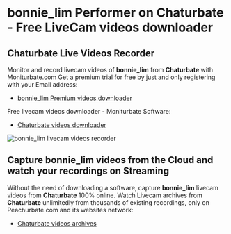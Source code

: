 # bonnie_lim Performer on Chaturbate - Free LiveCam videos downloader

## Chaturbate Live Videos Recorder

Monitor and record livecam videos of **bonnie_lim** from **Chaturbate** with Moniturbate.com
Get a premium trial for free by just and only registering with your Email address:
* [bonnie_lim Premium videos downloader](https://moniturbate.com/request-demo-licence-key.html)

Free livecam videos downloader - Moniturbate Software:
* [Chaturbate videos downloader](https://moniturbate.com/moniturbate-download-software.html)

![bonnie_lim livecam videos recorder](https://peachurnet.com/templates/moniturbate-software.png)


## Capture bonnie_lim videos from the Cloud and watch your recordings on Streaming

Without the need of downloading a software, capture **bonnie_lim** livecam videos from **Chaturbate** 100% online.
Watch Livecam archives from **Chaturbate** unlimitedly from thousands of existing recordings, only on Peachurbate.com and its websites network:
* [Chaturbate videos archives](https://peachurnet.com/)